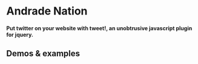 # Andrade Nation
#### Put twitter on your website with tweet!, an unobtrusive javascript plugin for jquery.

## Demos & examples
